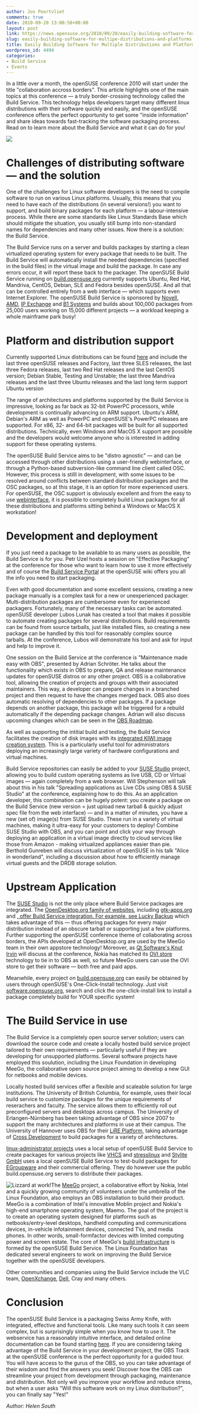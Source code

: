```yaml
---
author: Jos Poortvliet
comments: true
date: 2010-09-20 13:00:58+00:00
layout: post
link: https://news.opensuse.org/2010/09/20/easily-building-software-for-multipe-distributions-and-platforms/
slug: easily-building-software-for-multipe-distributions-and-platforms
title: Easily Building Software for Multiple Distributions and Platforms
wordpress_id: 4494
categories:
- Build Service
- Events
---
```


In a little over a month, the openSUSE conference 2010 will start under the title "collaboration accross borders". This article highlights one of the main topics at this conference —  a truly border-crossing technology called the Build Service. This technology helps developers target many different linux distributions with their software quickly and easily, and the openSUSE conference offers the perfect opportunity to get some "inside information" and share ideas towards fast-tracking the software packaging process. Read on to learn more about the Build Service and what it can do for you!
<!-- more -->
[![](/wp-content/uploads/2010/09/Conf2010_250px2+register.png)](http://conference.opensuse.org/indico/event/osc2010)


# Challenges of distributing software — and the solution


One of the challenges for Linux software developers is the need to compile software to run on various Linux platforms. Usually, this means that you need to have each of the distributions (in several versions!) you want to support, and build binary packages for each platform — a labour-intensive process. While there are some standards like Linux Standards Base which should mitigate the situation, you usually still bump into non-standard names for dependencies and many other issues. Now there is a solution: the Build Service.

The Build Service runs on a server and builds packages by starting a clean virtualized operating system for every package that needs to be built. The Build Service will automatically install the needed dependencies (specified in the build files) in the virtual image and build the package. In case any errors occur, it will report these back to the packager. The openSUSE Build Service running on [build.opensuse.org](http://build.opensuse.org) currently supports Ubuntu, Red Hat, Mandriva, CentOS, Debian, SLE and Fedora besides openSUSE. And all that can be controlled entirely from a web interface — which supports even Internet Explorer. The openSUSE Build Service is sponsored by [Novell](http://novell.com), [AMD](http://www.amd.com/), [IP Exchange](http://ip-exchange.com/) and [B1 Systems](http://www.b1-systems.de/) and builds about 100,000 packages from 25,000 users working on 15,000 different projects — a workload keeping a whole mainframe park busy!


# Platform and distribution support


Currently supported Linux distributions can be found [here](http://en.opensuse.org/openSUSE:Build_Service_supported_build_targets) and include the last three openSUSE releases and Factory, last three SLES releases, the last three Fedora releases, last two Red Hat releases and the last CentOS version; Debian Stable, Testing and Unstable; the last  three Mandriva releases and the last three Ubuntu releases and the last long term support Ubuntu version

The range of architectures and platforms supported by the Build Service is impressive, looking as far back as 32-bit PowerPC processors, while development is continually advancing on ARM support. Ubuntu's ARM, Debian's ARM as well as PowerPC and openSUSE's PowerPC releases are supported. For x86, 32- and 64-bit packages will be built for all supported distributions. Technically, even Windows and MacOS X support are possible and the developers would welcome anyone who is interested in adding support for these operating systems.

The openSUSE Build Service aims to be "distro agnostic" — and can be accessed through other distributions using a user-friendly webinterface, or through a Python-based subversion-like command line client called OSC. However, this process is stilll in development, with some issues to be resolved around conflicts between standard distribution packages and the OSC packages, so at this stage, it is an option for more experienced users. For openSUSE, the OSC support is obviously excellent and from the easy to use [webinterface](http://build.opensuse.org), it is possible to completely build Linux packages for all these distributions and platforms sitting behind a Windows or MacOS X workstation!


# Development and deployment


If you just need a package to be available to as many users as possible, the Build Service is for you. Petr Uzel hosts a session on "Effective Packaging" at the conference for those who want to learn how to use it more effectively and of course the [Build Service Portal](http://en.opensuse.org//Portal:Build_Service) at the openSUSE wiki offers you all the info you need to start packaging.

Even with good documentation and some excellent sessions, creating a new package manually is a complex task for a new or unexperienced packager. Multi-distribution packages are cumbersome even for experienced packagers. Fortunately, many of the necessary tasks can be automated. openSUSE developer Lubos Lunak has created a tool that makes it possible to automate creating packages for several distributions. Build requirements can be found from source tarballs, just like installed files, so creating a new package can be handled by this tool for reasonably complex source tarballs. At the conference, Lubos will demonstrate his tool and ask for input and help to improve it.

One session on the Build Service at the conference is "Maintenance made easy with OBS", presented by Adrian Schröter. He talks about the functionality which exists in OBS to prepare, QA and release maintenance updates for openSUSE distros or any other project. OBS is a collaborative tool, allowing the creation of projects and groups with their associated maintainers. This way, a developer can prepare changes in a branched project and then request to have the changes merged back. OBS also does automatic resolving of dependencies to other packages. If a package depends on another package, this package will be triggered for a rebuild automatically if the depending package changes. Adrian will also discuss upcoming changes which can be seen in the [OBS Roadmap](http://www.suse.de/~adrian/OBS-Roadmap/).

As well as supporting the intitial build and testing, the Build Service facilitates the creation of disk images with its [integrated KIWI image creation system](http://en.opensuse.org/openSUSE:Build_Service_product_definition). This is a particularly useful tool for administrators deploying an increasingly large variety of hardware configurations and virtual machines.

Build Service repositories can easily be added to your [SUSE Studio](http://SUSEStudio.com) project, allowing you to build custom operating systems as live USB, CD or Virtual images — again completely from a  web browser. Will Stephenson will talk about this in his talk "Spreading  applications as Live CDs using OBS & SUSE Studio" at the conference, explaining how to do this. As an application developer, this combination can be hugely potent: you create a package on the Build Service (new version = just upload new tarball & quickly adjust spec file from the web interface) — and in a matter of minutes, you have a new (set of) image(s) from SUSE Studio. These run in a variety of virtual machines, making it ultra-easy for your customers to deploy! Combine SUSE Studio with OBS, and you can point and click your way through deploying an application in a virtual image directly to cloud services like those from Amazon - making  virtualized  appliances easier than pie. Berthold Gunreben will  discuss virtualization of openSUSE in his talk "Alice in wonderland",  including a discussion about how to efficiently manage virtual guests and the DRDB storage solution.


# Upstream Application


The [SUSE Studio](http://SUSEStudio.com) is not the only place where Build Service packages are integrated. The [OpenDesktop.org family of websites](http://opendesktop.org), including [gtk-apps.org](http://gtk-apps.org) and [, offer Build Service integration. For example, see ](http://kde-apps.org)[Lucky  Backup](http://kde-apps.org/content/show.php/luckyBackup?content=94391) which takes advantage of this — thus offering packages for every major distribution instead of an obscure tarball or supporting just a few platforms. Further supporting the openSUSE conference theme of collaborating across borders, the APIs developed at OpenDesktop.org are used by the MeeGo team in their own appstore technology! Moreover, as [Qt Software's Knut Irvin](http://qt.nokia.com) will discuss at the conference, Nokia has matched its [OVI store](http://store.ovi.com) technology to tie in to OBS as well, so future MeeGo users can use the OVI store to get their software — both free and paid apps.

Meanwhile, every project on [build.opensuse.org](http://build.opensuse.org) can easily be obtained by users through openSUSE's One-Click-Install technology. Just visit [software.opensuse.org](http://software.opensuse.org/113/en), search and click the one-click-install link to install a package completely build for YOUR specific system!


# The Build Service in use


The Build Service is a completely open source server solution; users can download the source code and  create a locally hosted build service project tailored to their own requirements — particularly useful if they are developing for unsupported platforms. Several software projects have employed this soulution, including the Linux Foundation in developing MeeGo, the collaborative open source project aiming to develop a new GUI for netbooks and mobile devices.

Locally hosted build services offer a flexible and scaleable solution for large institutions. The University of British Columbia, for example, uses their local build service to customize packages for the unique requirements of reserachers and faculty. The service allows them to efficiently roll out preconfigured servers and desktops across campus. The University of Erlangen-Nürnberg has been taking advantage of OBS since 2007 to support the many architectures and platforms in use at their campus. The University of Hannover uses OBS for their [LiRE Platform](http://www.rts.uni-hannover.de/lire/), taking advantage of [Cross Development](http://en.opensuse.org/openSUSE:Build_Service_Concept_CrossDevelopment) to build packages for a variety of architectures.

[linux-administrator projects](http://www.linux-administrator.com) uses a local setup of openSUSE Build Service to create packages for various projects like [VHCS](http://www.vhcs.net) and [stresslinux](http://www.stresslinux.org) and [Stylite GmbH](http://www.stylite.de/) uses a local openSUSE Build Service to test-build packages for [EGroupware](http://www.egroupware.or/) and their commercial offering. They do however use the public build.opensuse.org servers to distribute their packages.

![Lizzard at work!](http://en.opensuse.org/images/8/8a/Atwork.png)The [MeeGo](http://meego.com) project, a collaborative effort by Nokia, Intel and a quickly growing community of volunteers under the umbrella of the Linux Foundation, also employs an OBS installation to build their product. MeeGo is a combination of Intel's innovative Moblin project and Nokia's high-end smartphone operating system, Maemo. The goal of the project is to create an operating system designed for platforms such as netbooks/entry-level desktops, handheld computing and communications devices, in-vehicle infotainment devices, connected TVs, and media phones. In other words, small-formfactor devices with limited computing power and screen estate. The core of MeeGo's [build infrastructure](http://wiki.meego.com/Build_Infrastructure) is formed by the openSUSE Build Service. The Linux Foundation has dedicated several engineers to work on improving the Build Service together with the openSUSE developers.

Other communities and companies using the Build Service include the VLC team, [OpenXchange](http://www.open-xchange.com/oxpedia#OXHESECommercial), [Dell](http://dell.com), Cray and many others.


# Conclusion


The openSUSE Build Service is a packaging Swiss Army Knife, with integrated, effective and functional tools. Like many such tools it can seem complex, but is surprisingly simple when you know how to use it. The webservice has a reasonably intuitive interface, and detailed online documentation can be found starting [here](http://wiki.opensuse.org/Portal:Build_Service). If you are considering taking advantage of the Build Service in your development project, the OBS Track at the openSUSE conference is the perfect opportunity for a guided tour. You will have access to the gurus of the OBS, so you can take advantage of their wisdom and find the answers you seek! Discover how the OBS can streamline your project from development through packaging, maintenance and distribution. Not only will you improve your workflow and reduce stress, but when a user asks "Will this software work on my Linux distribution?", you can finally say "Yes!"

_Author:_ _Helen South_
